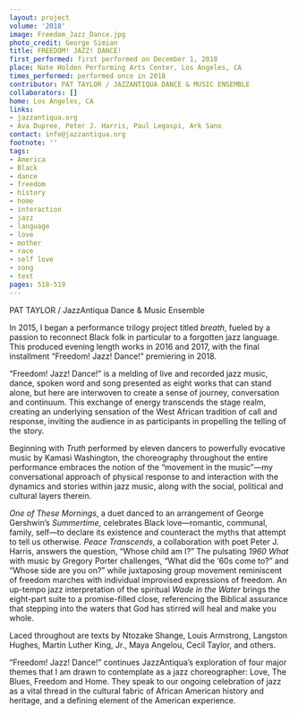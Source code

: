 ```yaml
---
layout: project
volume: '2018'
image: Freedom_Jazz_Dance.jpg
photo_credit: George Simian
title: FREEDOM! JAZZ! DANCE!
first_performed: first performed on December 1, 2018
place: Nate Holden Performing Arts Center, Los Angeles, CA
times_performed: performed once in 2018
contributor: PAT TAYLOR / JAZZANTIQUA DANCE & MUSIC ENSEMBLE
collaborators: []
home: Los Angeles, CA
links:
- jazzantiqua.org
- Ava Dupree, Peter J. Harris, Paul Legaspi, Ark Sano
contact: info@jazzantiqua.org
footnote: ''
tags:
- America
- Black
- dance
- freedom
- history
- home
- interaction
- jazz
- language
- love
- mother
- race
- self love
- song
- text
pages: 518-519
---
```




PAT TAYLOR / JazzAntiqua Dance & Music Ensemble

In 2015, I began a performance trilogy project titled _breath_, fueled by a passion to reconnect Black folk in particular to a forgotten jazz language. This produced evening length works in 2016 and 2017, with the final installment “Freedom! Jazz! Dance!” premiering in 2018.

“Freedom! Jazz! Dance!” is a melding of live and recorded jazz music, dance, spoken word and song presented as eight works that can stand alone, but here are interwoven to create a sense of journey, conversation and continuum. This exchange of energy transcends the stage realm, creating an underlying sensation of the West African tradition of call and response, inviting the audience in as participants in propelling the telling of the story.

Beginning with _Truth_ performed by eleven dancers to powerfully evocative music by Kamasi Washington, the choreography throughout the entire performance embraces the notion of the “movement in the music”—my conversational approach of physical response to and interaction with the dynamics and stories within jazz music, along with the social, political and cultural layers therein.

_One of These Mornings_, a duet danced to an arrangement of George Gershwin’s _Summertime_, celebrates Black love—romantic, communal, family, self—to declare its existence and counteract the myths that attempt to tell us otherwise. _Peace Transcends_, a collaboration with poet Peter J. Harris, answers the question, “Whose child am I?” The pulsating _1960 What_ with music by Gregory Porter challenges, “What did the ‘60s come to?” and “Whose side are you on?” while juxtaposing group movement reminiscent of freedom marches with individual improvised expressions of freedom. An up-tempo jazz interpretation of the spiritual _Wade in the Water_ brings the eight-part suite to a promise-filled close, referencing the Biblical assurance that stepping into the waters that God has stirred will heal and make you whole.

Laced throughout are texts by Ntozake Shange, Louis Armstrong, Langston Hughes, Martin Luther King, Jr., Maya Angelou, Cecil Taylor, and others.

“Freedom! Jazz! Dance!” continues JazzAntiqua’s exploration of four major themes that I am drawn to contemplate as a jazz choreographer: Love, The Blues, Freedom and Home. They speak to our ongoing celebration of jazz as a vital thread in the cultural fabric of African American history and heritage, and a defining element of the American experience.
